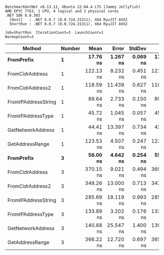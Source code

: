 ```

BenchmarkDotNet v0.13.12, Ubuntu 22.04.4 LTS (Jammy Jellyfish)
AMD EPYC 7763, 1 CPU, 4 logical and 2 physical cores
.NET SDK 8.0.303
  [Host]   : .NET 8.0.7 (8.0.724.31311), X64 RyuJIT AVX2
  ShortRun : .NET 8.0.7 (8.0.724.31311), X64 RyuJIT AVX2

Job=ShortRun  IterationCount=3  LaunchCount=1  
WarmupCount=3  

```
| Method              | Number | Mean      | Error     | StdDev   | Min       | Max       | Gen0   | Allocated |
|-------------------- |------- |----------:|----------:|---------:|----------:|----------:|-------:|----------:|
| **FromPrefix**          | **1**      |  **17.76 ns** |  **1.267 ns** | **0.069 ns** |  **17.71 ns** |  **17.84 ns** | **0.0007** |      **56 B** |
| FromCidrAddress     | 1      | 122.13 ns |  8.232 ns | 0.451 ns | 121.71 ns | 122.60 ns | 0.0012 |     112 B |
| FromCidrAddress2    | 1      | 118.59 ns | 11.439 ns | 0.627 ns | 118.04 ns | 119.27 ns | 0.0012 |     112 B |
| FromIPAddressString | 1      |  89.64 ns |  2.733 ns | 0.150 ns |  89.54 ns |  89.82 ns | 0.0006 |      56 B |
| FromIPAddressType   | 1      |  45.72 ns |  1.045 ns | 0.057 ns |  45.67 ns |  45.79 ns | 0.0010 |      88 B |
| GetNetworkAddress   | 1      |  44.41 ns | 13.397 ns | 0.734 ns |  43.89 ns |  45.25 ns | 0.0007 |      56 B |
| GetAddressRange     | 1      | 123.53 ns |  4.507 ns | 0.247 ns | 123.29 ns | 123.78 ns | 0.0019 |     168 B |
| **FromPrefix**          | **3**      |  **56.00 ns** |  **4.642 ns** | **0.254 ns** |  **55.77 ns** |  **56.27 ns** | **0.0020** |     **168 B** |
| FromCidrAddress     | 3      | 370.15 ns |  9.021 ns | 0.494 ns | 369.60 ns | 370.56 ns | 0.0038 |     336 B |
| FromCidrAddress2    | 3      | 348.26 ns | 13.000 ns | 0.713 ns | 347.44 ns | 348.72 ns | 0.0038 |     336 B |
| FromIPAddressString | 3      | 285.69 ns | 18.119 ns | 0.993 ns | 285.02 ns | 286.83 ns | 0.0019 |     168 B |
| FromIPAddressType   | 3      | 133.89 ns |  3.202 ns | 0.176 ns | 133.78 ns | 134.09 ns | 0.0031 |     264 B |
| GetNetworkAddress   | 3      | 140.68 ns | 25.547 ns | 1.400 ns | 139.09 ns | 141.72 ns | 0.0019 |     168 B |
| GetAddressRange     | 3      | 366.22 ns | 12.720 ns | 0.697 ns | 365.77 ns | 367.02 ns | 0.0057 |     504 B |
